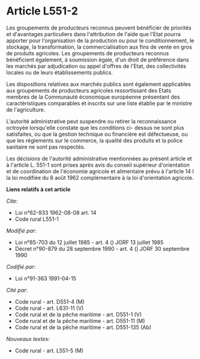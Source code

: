# Article L551-2

Les groupements de producteurs reconnus peuvent bénéficier de priorités et d'avantages particuliers dans l'attribution de
l'aide que l'Etat pourra apporter pour l'organisation de la production ou pour le conditionnement, le stockage, la
transformation, la commercialisation aux fins de vente en gros de produits agricoles. Les groupements de producteurs reconnus
bénéficient également, à soumission égale, d'un droit de préférence dans les marchés par adjudication ou appel d'offres de
l'Etat, des collectivités locales ou de leurs établissements publics.

Les dispositions relatives aux marchés publics sont également applicables aux groupements de producteurs agricoles
ressortissant des Etats membres de la Communauté économique européenne présentant des caractéristiques comparables et
inscrits sur une liste établie par le ministre de l'agriculture.

L'autorité administrative peut suspendre ou retirer la reconnaissance octroyée lorsqu'elle constate que les conditions ci-
dessus ne sont plus satisfaites, ou que la gestion technique ou financière est défectueuse, ou que les règlements sur le
commerce, la qualité des produits et la police sanitaire ne sont pas respectés.

Les décisions de l'autorité administrative mentionnées au présent article et à l'article L. 551-1 sont prises après avis du
conseil supérieur d'orientation et de coordination de l'économie agricole et alimentaire prévu à l'article 14 I la loi
modifiée du 8 août 1962 complémentaire à la loi d'orientation agricole.

**Liens relatifs à cet article**

_Cite_:

  - Loi n°62-933 1962-08-08 art. 14
  - Code rural L551-1

_Modifié par_:

  - Loi n°85-703 du 12 juillet 1985 - art. 4 () JORF 13 juillet 1985
  - Décret n°90-879 du 28 septembre 1990 - art. 4 () JORF 30 septembre 1990

_Codifié par_:

  - Loi n°91-363 1991-04-15

_Cité par_:

  - Code rural - art. D551-4 (M)
  - Code rural - art. L631-11 (V)
  - Code rural et de la pêche maritime - art. D551-1 (V)
  - Code rural et de la pêche maritime - art. D551-11 (M)
  - Code rural et de la pêche maritime - art. D551-135 (Ab)

_Nouveaux textes_:

  - Code rural - art. L551-5 (M)

